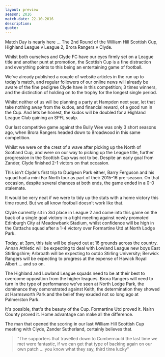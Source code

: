 ```yaml
---
layout: preview
season: 2016
match-date: 22-10-2016
description:
quote:
---
```

Match Day is nearly here ... The 2nd Round of the William Hill Scottish Cup, Highland League v League 2, Brora Rangers v Clyde.

Whilst both ourselves and Clyde FC have our eyes firmly set on a League title and another punt at promotion, the Scottish Cup is a fine distraction and everything points to this being an entertaining game of football.

We've already published a couple of website articles in the run up to today's match, and regular followers of our online news will already be aware of the fine pedigree Clyde have in this competition; 3 times winners, and the distinction of holding on to the trophy for the longest single period.

Whilst neither of us will be planning a party at Hampden next year, let that take nothing away from the kudos, and financial reward, of a good run in the Cup. And lets be honest, the kudos will be doubled for a Highland League Club gaining an SPFL scalp.

Our last competitive game against the Bully Wee was only 3 short seasons ago, when Brora Rangers headed down to Broadwood in this same competition.

Whilst we were on the crest of a wave after picking up the North of Scotland Cup, and were on our way to picking up the League title, further progression in the Scottish Cup was not to be. Despite an early goal from Zander, Clyde finished 2-1 victors on that occasion.

This isn't Clyde's first trip to Dudgeon Park either, Barry Ferguson and his squad had a mini Far North tour as part of their 2015-16 pre-season. On that occasion, despite several chances at both ends, the game ended in a 0-0 stalemate.

It would be very neat if we were to tidy up the stats with a home victory this time round. But we all know football doesn't work like that.

Clyde currently sit in 3rd place in League 2 and come into this game on the back of a single goal victory in a tight meeting against newly promoted Edinburgh City at Meadowbank Stadium, whilst confidence will be high in the Cattachs squad after a 1-4 victory over Formartine Utd at North Lodge Park.

Today, at 3pm, this tale will be played out at 16 grounds across the country. Annan Athletic will be expecting to deal with Lowland League new boys East Stirlingshire; Arbroath will be expecting to outdo Stirling University; Berwick Rangers will be expecting to progress at the expense of Hawick Royal Albert ... and so on. 

The Highland and Lowland League squads need to be at their best to overcome opposition from the higher leagues. Brora Rangers will need to turn in the type of performance we've seen at North Lodge Park, the dominance they demonstrated against Keith, the determination they showed at Harmsworth Park and the belief they exuded not so long ago at Palmerston Park.

It's possible, that's the beauty of the Cup. Formartine Utd proved it. Nairn County proved it. Home advantage can make all the difference.

The man that opened the scoring in our last William Hill Scottish Cup meeting with Clyde, Zander Sutherland, certainly believes that.

>"The supporters that travelled down to Cumbernauld the last time we met were fantastic, if we can get that type of backing again on our own patch ... you know what they say, third time lucky"